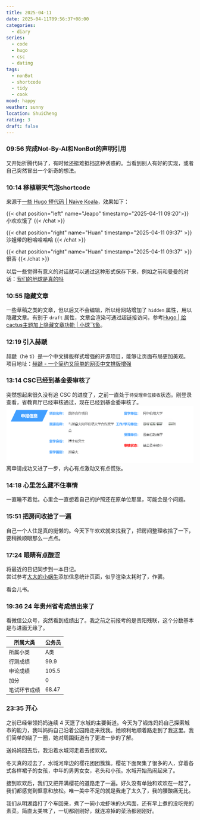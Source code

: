 ```yaml
---
title: 2025-04-11
date: 2025-04-11T09:56:37+08:00
categories:
  - diary
series:
  - code
  - hugo
  - csc
  - dating
tags:
  - nonBot
  - shortcode
  - tidy
  - cook
mood: happy
weather: sunny
location: ShuiCheng
rating: 3
draft: false
---
```


### 09:56 完成Not-By-AI和NonBot的声明引用

又开始折腾代码了，有时候还挺难抵挡这种诱惑的。当看到别人有好的实现，或者自己突然冒出一个新奇的想法。

### 10:14 移植聊天气泡shortcode

来源于[一些 Hugo 短代码 | Naive Koala](https://www.xalaok.top/post/hugo-shortcodes/#%E8%81%8A%E5%A4%A9%E6%B0%94%E6%B3%A1)，效果如下：

{{< chat position="left" name="Jeapo" timestamp="2025-04-11 09:20">}}
小欢欢饿了
{{< /chat >}}

{{< chat position="right" name="Huan" timestamp="2025-04-11 09:37" >}} 
沙姐带的粉哈哈哈哈
{{< /chat >}}

{{< chat position="right" name="Huan" timestamp="2025-04-11 09:37" >}} 
很香
{{< /chat >}}

以后一些觉得有意义的对话就可以通过这种形式保存下来，例如之前和曼曼的对话：[我们的地球是真的吗](2023/2023-06-22.zh.md)

### 10:55 隐藏文章

一些草稿之类的文章，但以后又不会编辑，所以给网站增加了 `hidden` 属性，用以隐藏文章。有别于 `draft` 属性，文章会渲染可通过超链接访问，参考[Hugo | 给cactus主题加上隐藏文章功能 | 小球飞鱼](https://mantyke.icu/posts/2024/hidden-posts/)。

### 12:19 引入赫蹏

赫蹏（hè tí）是一个中文排版样式增强的开源项目，能够让页面布局更加美观。项目地址：[赫蹏 - 一个简约又简单的网页中文排版增强](https://sivan.github.io/heti/#intro)

### 13:14 CSC已经到基金委审核了

突然想起来很久没有追 CSC 的进度了，之前一直处于`待受理单位接收`状态。刚登录查看，省教育厅已经审核通过，现在已经到基金委审核了。
![](../../static/images/diary/CSC审核进度-基金委审核中.png)
离申请成功又进了一步，内心有点激动又有点慌张。
### 14:18 心里怎么藏不住事情

一直睡不着觉。心里会一直想着自己的护照还在原单位那里，可能会是个问题。

### 15:51 把房间收拾了一遍

自己一个人住是真的挺懒的。今天下午欢欢就来找我了，把房间整理收拾了一下，要稍微顺眼那么一点点。

### 17:24 眼睛有点酸涩

将最近的日记同步到一本日记。  
尝试参考[大大的小蜗牛](https://www.eallion.com/stats/)添加信息统计页面，似乎渲染太耗时了，作罢。

看会儿书。

### 19:36 24 年贵州省考成绩出来了

看微信公众号，突然看到成绩出了。我之前之前报考的是贵阳残联，这个分数基本是与进面无缘了。

| 所属大类   | 公务员   |
| ------ | ----- |
| 所属小类   | A类    |
| 行测成绩   | 99.9  |
| 申论成绩   | 105.5 |
| 加分     | 0     |
| 笔试环节成绩 | 68.47 |

### 23:35 开心

之前已经带领妈妈连续 4 天逛了水城的主要街道。今天为了锻炼妈妈自己探索城市的能力，我叫妈妈自己沿着公园路走来找我。她顺利地顺着路走到了我这里。我们简单的绕了一圈，她对周围街道有了更进一步的了解。

送妈妈回去后，我沿着水城河走着去接欢欢。

冬天真的过去了，水城河岸边的樱花团团簇簇。樱花下面聚集了很多的人，穿着各式各样裙子的女孩，中年的男男女女，老头和小孩。水城开始热闹起来了。

接到欢欢后，我们又把开满樱花的道路走了一遍。好久没有单独和欢欢在一起了，我们都感觉到惬意和放松。唯一美中不足的就是我走了太久了，我的腰酸痛无比。

我们从明湖路打了个车回来，煮了一碗小龙虾味的火鸡面，还有早上煮的没吃完的素菜。简直太美味了，一切都刚刚好，就连凉掉的菜汤都刚刚好。


